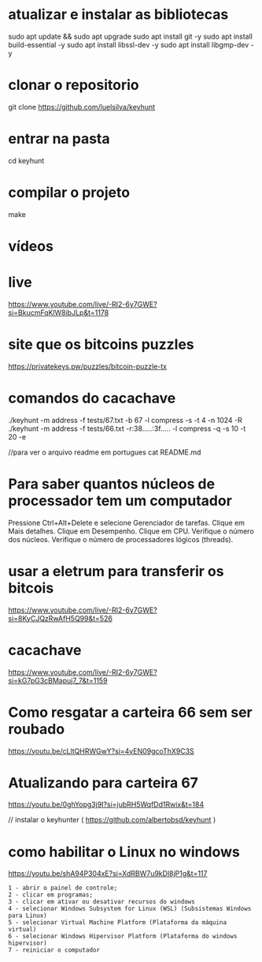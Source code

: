 
# atualizar e instalar as bibliotecas
sudo apt update && sudo apt upgrade
sudo apt install git -y
sudo apt install build-essential -y
sudo apt install libssl-dev -y
sudo apt install libgmp-dev -y

# clonar o repositorio
git clone https://github.com/luelsilva/keyhunt

# entrar na pasta
cd keyhunt

# compilar o projeto
make


# vídeos

# live 
https://www.youtube.com/live/-RI2-6y7GWE?si=BkucmFqKlW8ibJLp&t=1178

# site que os bitcoins puzzles
https://privatekeys.pw/puzzles/bitcoin-puzzle-tx

# comandos do cacachave
./keyhunt -m address -f tests/67.txt -b 67 -l compress -s -t 4 -n 1024 -R
./keyhunt -m address -f tests/66.txt -r:38.....:3f.....  -l compress -q -s 10 -t 20 -e

//para ver o arquivo readme em portugues
cat README.md

# Para saber quantos núcleos de processador tem um computador

Pressione Ctrl+Alt+Delete e selecione Gerenciador de tarefas.
Clique em Mais detalhes.
Clique em Desempenho.
Clique em CPU.
Verifique o número dos núcleos.
Verifique o número de processadores lógicos (threads).


# usar a eletrum para transferir os bitcois
https://www.youtube.com/live/-RI2-6y7GWE?si=8KyCJQzRwAfH5Q99&t=526


# cacachave
https://www.youtube.com/live/-RI2-6y7GWE?si=kG7pG3cBMapuj7_7&t=1159


# Como resgatar a carteira 66 sem ser roubado
https://youtu.be/cLltQHRWGwY?si=4vEN09gcoThX9C3S


# Atualizando para carteira 67
https://youtu.be/0ghYopg3j9I?si=jubRH5WqfDd1Rwix&t=184

// instalar o keyhunter  ( https://github.com/albertobsd/keyhunt  )

# como habilitar o Linux no windows
https://youtu.be/shA94P304xE?si=XdRBW7u9kDl8jP1g&t=117

	1 - abrir o painel de controle;
	2 - clicar em programas;
	3 - clicar em ativar ou desativar recursos do windows
	4 - selecionar Windows Subsystem for Linux (WSL) (Subsistemas Windows para Linux)
	5 - selecionar Virtual Machine Platform (Plataforma da máquina virtual)
	6 - selecionar Windows Hipervisor Platform (Plataforma do windows hipervisor)
	7 - reiniciar o computador







